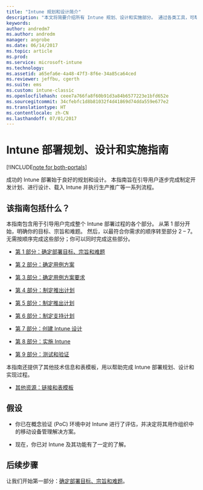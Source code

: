```yaml
---
title: "Intune 规划和设计简介"
description: "本文将简要介绍所有 Intune 规划、设计和实施部分。 通过各类工具，可帮助你确定目标、用例场景和要求，创建推出和通信计划、支持、测试和验证计划。"
keywords: 
author: andredm7
ms.author: andredm
manager: angrobe
ms.date: 06/14/2017
ms.topic: article
ms.prod: 
ms.service: microsoft-intune
ms.technology: 
ms.assetid: a65efa6e-4a48-47f3-8f6e-34a85ca64ced
ms.reviewer: jeffbu, cgerth
ms.suite: ems
ms.custom: intune-classic
ms.openlocfilehash: ceee7a766fa8f60b91d3a84b6577223e1bfd652e
ms.sourcegitcommit: 34cfebfc1d8b81032f4d41869d74dda559e677e2
ms.translationtype: HT
ms.contentlocale: zh-CN
ms.lasthandoff: 07/01/2017
---
```

# <a name="intune-deployment-planning-design-and-implementation-guide"></a>Intune 部署规划、设计和实施指南

[!INCLUDE[note for both-portals](./includes/note-for-both-portals.md)]

成功的 Intune 部署始于良好的规划和设计。 本指南旨在引导用户逐步完成制定开发计划、进行设计、载入 Intune 并执行生产推广等一系列流程。

## <a name="whats-included-in-this-guide"></a>该指南包括什么？

本指南包含用于引导用户完成整个 Intune 部署过程的各个部分。 从第 1 部分开始，明确你的目标、宗旨和难题。 然后，以最符合你需求的顺序转至部分 2 – 7。 无需按顺序完成这些部分；你可以同时完成这些部分。

-   [第 1 部分：确定部署目标、宗旨和难题](planning-guide-deployment-goals.md)

-   [第 2 部分：确定用例方案](planning-guide-scenarios.md)

-   [第 3 部分：确定用例方案要求](planning-guide-requirements.md)

-   [第 4 部分：制定推出计划](planning-guide-rollout-plan.md)

-   [第 5 部分：制定推出计划](planning-guide-communication-plan.md)

-   [第 6 部分：制定支持计划](planning-guide-support-plan.md)

-   [第 7 部分：创建 Intune 设计](planning-guide-design.md)

-   [第 8 部分：实施 Intune](planning-guide-onboarding.md)

-   [第 9 部分：测试和验证](planning-guide-test-validation.md)

本指南还提供了其他技术信息和表模板，用以帮助完成 Intune 部署规划、设计和实现过程。

-   [其他资源：链接和表模板](planning-guide-resources.md)

## <a name="assumptions"></a>假设

-   你已在概念验证 (PoC) 环境中对 Intune 进行了评估，并决定将其用作组织中的移动设备管理解决方案。

-   现在，你已对 Intune 及其功能有了一定的了解。

## <a name="next-steps"></a>后续步骤

让我们开始第一部分：[确定部署目标、宗旨和难题](planning-guide-deployment-goals.md)。

